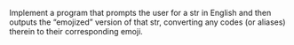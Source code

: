 Implement a program that prompts the user for a str in English and then outputs the “emojized” version of that str, converting any codes (or aliases) therein to their corresponding emoji.
